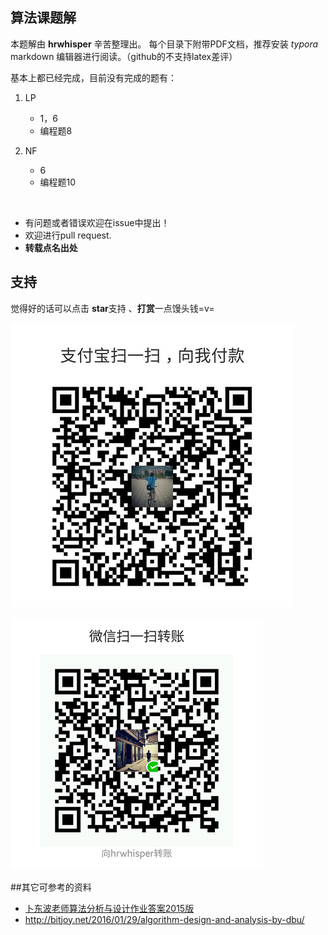 ## 算法课题解

本题解由 **hrwhisper** 辛苦整理出。
每个目录下附带PDF文档，推荐安装 *typora* markdown 编辑器进行阅读。（github的不支持latex差评）

基本上都已经完成，目前没有完成的题有：



1. LP
   - 1，6
   - 编程题8
2. NF
   - 6
   - 编程题10

   ​


- 有问题或者错误欢迎在issue中提出！
- 欢迎进行pull request.
- **转载点名出处**



## 支持

觉得好的话可以点击 **star**支持 、**打赏**一点馒头钱=v=

![alipay](./img/alipay.jpg) 

![wechat_pay](./img/wechat_pay.png)

##其它可参考的资料

- <a href="./others/卜东波老师算法分析与设计作业答案2015版.pdf" >卜东波老师算法分析与设计作业答案2015版 </a>
- http://bitjoy.net/2016/01/29/algorithm-design-and-analysis-by-dbu/
